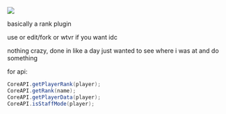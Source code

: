 [![](https://jitpack.io/v/nadir-gg/Core.svg)](https://jitpack.io/#nadir-gg/Core)


basically a rank plugin

use or edit/fork or wtvr if you want idc

nothing crazy, done in like a day just wanted to see where i was at and do something

for api:

```java
CoreAPI.getPlayerRank(player); 
CoreAPI.getRank(name); 
CoreAPI.getPlayerData(player); 
CoreAPI.isStaffMode(player); 
```

